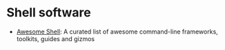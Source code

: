 # Shell software
* [Awesome Shell](https://github.com/alebcay/awesome-shell): A curated list of awesome command-line frameworks, toolkits, guides and gizmos